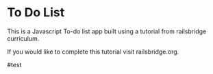 # To Do List

This is a Javascript To-do list app built using a tutorial from railsbridge curriculum.

If you would like to complete this tutorial visit railsbridge.org.

#test
